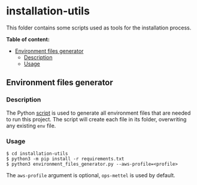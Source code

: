 # installation-utils

This folder contains some scripts used as tools for the installation process.

**Table of content:**

+ [Environment files generator](#env_generation)
    - [Description](#env_generation_description)
    - [Usage](#env_generation_usage)

## Environment files generator<a name="env_generation"></a>

### Description <a name="env_generation_description"></a>

The Python [script](./environment_files_generator.py) is used to generate all environment files that are needed to run this project. The script will create each file in its folder, overwriting any existing `env` file.

### Usage <a name="env_generation_usage"></a>

```
$ cd installation-utils
$ python3 -m pip install -r requirements.txt
$ python3 environment_files_generator.py --aws-profile=<profile>
```

The `aws-profile` argument is optional, `ops-mettel` is used by default.